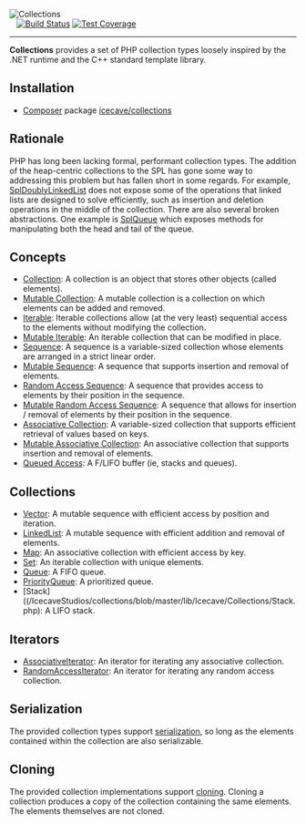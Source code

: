 ![Collections](http://icecave.com.au/assets/img/project-icons/icon-collections.png)<br>&nbsp;&nbsp;
[![Build Status](https://api.travis-ci.org/IcecaveStudios/collections.png)](http://travis-ci.org/IcecaveStudios/collections)
[![Test Coverage](http://icecave.com.au/collections/coverage-report/coverage.png)](http://icecave.com.au/collections/coverage-report/index.html)

---

**Collections** provides a set of PHP collection types loosely inspired by the .NET runtime and the C++ standard template library.

## Installation

* [Composer](http://getcomposer.org) package [icecave/collections](https://packagist.org/packages/icecave/collections)

## Rationale

PHP has long been lacking formal, performant collection types. The addition of the heap-centric collections to the SPL has gone some way to addressing this problem but has fallen short in some regards. For example, [SplDoublyLinkedList](http://www.php.net/manual/en/class.spldoublylinkedlist.php) does not expose some of the operations that linked lists are designed to solve efficiently, such as insertion and deletion operations in the middle of the collection. There are also several broken abstractions. One example is [SplQueue](http://php.net/manual/en/class.splqueue.php) which exposes methods for manipulating both the head and tail of the queue.

## Concepts

* [Collection](/IcecaveStudios/collections/blob/master/lib/Icecave/Collections/CollectionInterface.php): A collection is an object that stores other objects (called elements).
* [Mutable Collection](/IcecaveStudios/collections/blob/master/lib/Icecave/Collections/MutableCollectionInterface.php): A mutable collection is a collection on which elements can be added and removed.
* [Iterable](/IcecaveStudios/collections/blob/master/lib/Icecave/Collections/IterableInterface.php): Iterable collections allow (at the very least) sequential access to the elements without modifying the collection.
* [Mutable Iterable](/IcecaveStudios/collections/blob/master/lib/Icecave/Collections/MutableIterableInterface.php): An iterable collection that can be modified in place.
* [Sequence](/IcecaveStudios/collections/blob/master/lib/Icecave/Collections/SequenceInterface.php): A sequence is a variable-sized collection whose elements are arranged in a strict linear order.
* [Mutable Sequence](/IcecaveStudios/collections/blob/master/lib/Icecave/Collections/MutableSequenceInterface.php): A sequence that supports insertion and removal of elements.
* [Random Access Sequence](/IcecaveStudios/collections/blob/master/lib/Icecave/Collections/RandomAccessInterface.php): A sequence that provides access to elements by their position in the sequence.
* [Mutable Random Access Sequence](/IcecaveStudios/collections/blob/master/lib/Icecave/Collections/MutableRandomAccessInterface.php): A sequence that allows for insertion / removal of elements by their position in the sequence.
* [Associative Collection](/IcecaveStudios/collections/blob/master/lib/Icecave/Collections/AssociativeInterface.php): A variable-sized collection that supports efficient retrieval of values based on keys.
* [Mutable Associative Collection](/IcecaveStudios/collections/blob/master/lib/Icecave/Collections/MutableAssociativeInterface.php): An associative collection that supports insertion and removal of elements.
* [Queued Access](/IcecaveStudios/collections/blob/master/lib/Icecave/Collections/QueuedAccessInterface.php): A F/LIFO buffer (ie, stacks and queues).

## Collections

* [Vector](/IcecaveStudios/collections/blob/master/lib/Icecave/Collections/Vector.php): A mutable sequence with efficient access by position and iteration.
* [LinkedList](/IcecaveStudios/collections/blob/master/lib/Icecave/Collections/LinkedList.php): A mutable sequence with efficient addition and removal of elements.
* [Map](/IcecaveStudios/collections/blob/master/lib/Icecave/Collections/Map.php): An associative collection with efficient access by key.
* [Set](/IcecaveStudios/collections/blob/master/lib/Icecave/Collections/Set.php): An iterable collection with unique elements.
* [Queue](/IcecaveStudios/collections/blob/master/lib/Icecave/Collections/Queue.php): A FIFO queue.
* [PriorityQueue](/IcecaveStudios/collections/blob/master/lib/Icecave/Collections/PriorityQueue.php): A prioritized queue.
* [Stack]((/IcecaveStudios/collections/blob/master/lib/Icecave/Collections/Stack.php): A LIFO stack.

## Iterators

* [AssociativeIterator](/IcecaveStudios/collections/blob/master/lib/Icecave/Collections/Iterator/AssociativeIterator.php): An iterator for iterating any associative collection.
* [RandomAccessIterator](/IcecaveStudios/collections/blob/master/lib/Icecave/Collections/Iterator/RandomAccessIterator.php): An iterator for iterating any random access collection.

## Serialization

The provided collection types support [serialization](http://au1.php.net/manual/en/function.serialize.php), so long as the elements contained within the collection are also serializable.

## Cloning

The provided collection implementations support [cloning](http://php.net/manual/en/language.oop5.cloning.php). Cloning a collection produces a copy of the collection containing the same elements. The elements themselves are not cloned.
